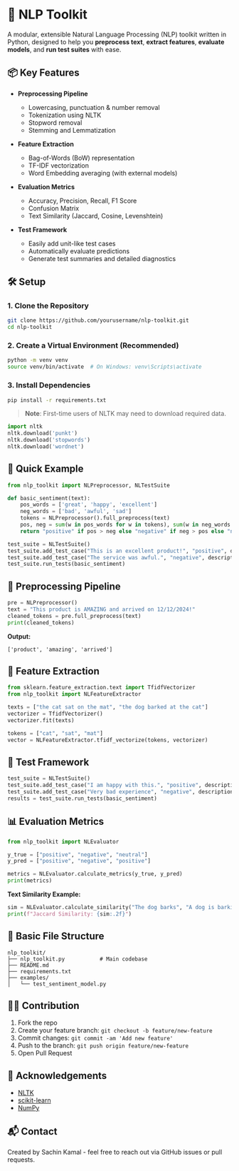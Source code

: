 
# 🧠 NLP Toolkit

A modular, extensible Natural Language Processing (NLP) toolkit written in Python, designed to help you **preprocess text**, **extract features**, **evaluate models**, and **run test suites** with ease.

## 📦 Key Features

- **Preprocessing Pipeline**
  - Lowercasing, punctuation & number removal
  - Tokenization using NLTK
  - Stopword removal
  - Stemming and Lemmatization

- **Feature Extraction**
  - Bag-of-Words (BoW) representation
  - TF-IDF vectorization
  - Word Embedding averaging (with external models)

- **Evaluation Metrics**
  - Accuracy, Precision, Recall, F1 Score
  - Confusion Matrix
  - Text Similarity (Jaccard, Cosine, Levenshtein)

- **Test Framework**
  - Easily add unit-like test cases
  - Automatically evaluate predictions
  - Generate test summaries and detailed diagnostics

## 🛠️ Setup

### 1. Clone the Repository

```bash
git clone https://github.com/yourusername/nlp-toolkit.git
cd nlp-toolkit
```

### 2. Create a Virtual Environment (Recommended)

```bash
python -m venv venv
source venv/bin/activate  # On Windows: venv\Scripts\activate
```

### 3. Install Dependencies

```bash
pip install -r requirements.txt
```

> **Note**: First-time users of NLTK may need to download required data.

```python
import nltk
nltk.download('punkt')
nltk.download('stopwords')
nltk.download('wordnet')
```

## 🧪 Quick Example

```python
from nlp_toolkit import NLPreprocessor, NLTestSuite

def basic_sentiment(text):
    pos_words = ['great', 'happy', 'excellent']
    neg_words = ['bad', 'awful', 'sad']
    tokens = NLPreprocessor().full_preprocess(text)
    pos, neg = sum(w in pos_words for w in tokens), sum(w in neg_words for w in tokens)
    return "positive" if pos > neg else "negative" if neg > pos else "neutral"

test_suite = NLTestSuite()
test_suite.add_test_case("This is an excellent product!", "positive", description="Positive sentiment")
test_suite.add_test_case("The service was awful.", "negative", description="Negative sentiment")
test_suite.run_tests(basic_sentiment)
```

## 🧹 Preprocessing Pipeline

```python
pre = NLPreprocessor()
text = "This product is AMAZING and arrived on 12/12/2024!"
cleaned_tokens = pre.full_preprocess(text)
print(cleaned_tokens)
```

**Output:**
```
['product', 'amazing', 'arrived']
```

## 🔎 Feature Extraction

```python
from sklearn.feature_extraction.text import TfidfVectorizer
from nlp_toolkit import NLFeatureExtractor

texts = ["the cat sat on the mat", "the dog barked at the cat"]
vectorizer = TfidfVectorizer()
vectorizer.fit(texts)

tokens = ["cat", "sat", "mat"]
vector = NLFeatureExtractor.tfidf_vectorize(tokens, vectorizer)
```

## 🧪 Test Framework

```python
test_suite = NLTestSuite()
test_suite.add_test_case("I am happy with this.", "positive", description="Positive case")
test_suite.add_test_case("Very bad experience", "negative", description="Negative case")
results = test_suite.run_tests(basic_sentiment)
```

## 📊 Evaluation Metrics

```python
from nlp_toolkit import NLEvaluator

y_true = ["positive", "negative", "neutral"]
y_pred = ["positive", "negative", "positive"]

metrics = NLEvaluator.calculate_metrics(y_true, y_pred)
print(metrics)
```

**Text Similarity Example:**
```python
sim = NLEvaluator.calculate_similarity("The dog barks", "A dog is barking", method="jaccard")
print(f"Jaccard Similarity: {sim:.2f}")
```

## 📁 Basic File Structure

```
nlp_toolkit/
├── nlp_toolkit.py           # Main codebase
├── README.md
├── requirements.txt
├── examples/
│   └── test_sentiment_model.py
```

## 🧑‍💻 Contribution

1. Fork the repo
2. Create your feature branch: `git checkout -b feature/new-feature`
3. Commit changes: `git commit -am 'Add new feature'`
4. Push to the branch: `git push origin feature/new-feature`
5. Open Pull Request

## 🌟 Acknowledgements

- [NLTK](https://www.nltk.org/)
- [scikit-learn](https://scikit-learn.org/)
- [NumPy](https://numpy.org/)

## 📬 Contact

Created by Sachin Kamal - feel free to reach out via GitHub issues or pull requests.
